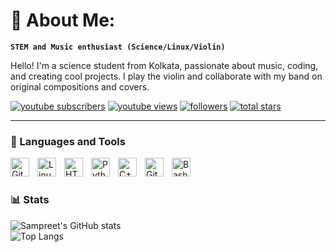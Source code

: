 # 🚀 About Me:

**`STEM and Music enthusiast (Science/Linux/Violin)`**

Hello! I'm a science student from Kolkata, passionate about music, coding, and creating cool projects. I play the violin and collaborate with my band on original compositions and covers.

   <p align="left">
      <a href="https://www.youtube.com/@Agent839?sub_confirmation=1">
         <img alt="youtube subscribers" title="Subscribe to my YouTube channel" src="https://custom-icon-badges.demolab.com/youtube/channel/subscribers/UCwK2X52qWjm5cW482wvfV6w?color=%23E05D44&label=SUBSCRIBE&logo=video&logoColor=white&style=for-the-badge&labelColor=CE4630"/></a> 
      <a href="https://www.youtube.com/c/fknight">
         <img alt="youtube views" title="YouTube views" src="https://custom-icon-badges.demolab.com/youtube/channel/views/UCwK2X52qWjm5cW482wvfV6w?color=%23E1AD0E&logo=eye&logoColor=white&style=for-the-badge&labelColor=C79600"/></a> 
      <a href="https://github.com/imsamroy?tab=followers">
         <img alt="followers" title="Follow me on Github" src="https://custom-icon-badges.demolab.com/github/followers/imsamroy?color=236ad3&labelColor=1155ba&style=for-the-badge&logo=person-add&label=Follow&logoColor=white"/></a>
      <a href="https://github.com/imsamroy?tab=repositories&sort=stargazers">
         <img alt="total stars" title="Total stars on GitHub" src="https://custom-icon-badges.demolab.com/github/stars/imsamroy?color=55960c&style=for-the-badge&labelColor=488207&logo=star"/></a>
   </p>

---

### 🧰 Languages and Tools

<img align="left" alt="Git" width="30px" style="padding-right:10px;" src="https://cdn.jsdelivr.net/gh/devicons/devicon/icons/git/git-original.svg" />
<img align="left" alt="Linux" width="30px" style="padding-right:10px;" src="https://cdn.jsdelivr.net/gh/devicons/devicon/icons/linux/linux-original.svg" />
<img align="left" alt="HTML" width="30px" style="padding-right:10px;" src="https://cdn.jsdelivr.net/gh/devicons/devicon/icons/html5/html5-plain.svg" />
<img align="left" alt="Python" width="30px" style="padding-right:10px;" src="https://cdn.jsdelivr.net/gh/devicons/devicon/icons/python/python-plain.svg" />
<img align="left" alt="C++" width="30px" style="padding-right:10px;" src="https://cdn.jsdelivr.net/gh/devicons/devicon/icons/cplusplus/cplusplus-line.svg" />
<img align="left" alt="GitHub" width="30px" style="padding-right:10px;" src="https://cdn.jsdelivr.net/gh/devicons/devicon/icons/github/github-original.svg" />
<img align="left" alt="Bash" width="30px" style="padding-right:10px;" src="https://cdn.jsdelivr.net/gh/devicons/devicon/icons/bash/bash-original.svg" />
<br />

#

### 📊 Stats

![Sampreet's GitHub stats](https://github-readme-stats.vercel.app/api?username=imsamroy&show_icons=true&theme=dark)  
![Top Langs](https://github-readme-stats.vercel.app/api/top-langs/?username=imsamroy&show_icons=true&theme=dark&layout=compact)
<!---
imsamroy/imsamroy is a ✨ special ✨ repository because its `README.md` (this file) appears on your GitHub profile.
You can click the Preview link to take a look at your changes.
--->
